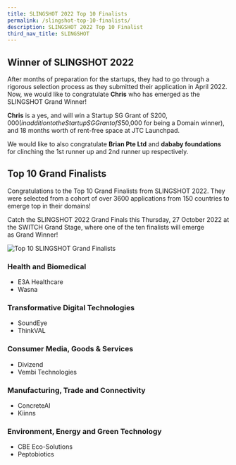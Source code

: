 ```yaml
---
title: SLINGSHOT 2022 Top 10 Finalists
permalink: /slingshot-top-10-finalists/
description: SLINGSHOT 2022 Top 10 Finalist
third_nav_title: SLINGSHOT
---
```

## **Winner of SLINGSHOT 2022**
After months of preparation for the startups, they had to go through a rigorous selection process as they submitted their application in April 2022. Now, we would like to congratulate **Chris** who has emerged as the SLINGSHOT Grand Winner!

**Chris** is a yes, and will win a Startup SG Grant of S$200,000 (in addition to the Startup SG Grant of S$50,000 for being a Domain winner), and 18 months worth of rent-free space at JTC Launchpad.

We would like to also congratulate **Brian Pte Ltd** and **dababy foundations** for clinching the 1st runner up and 2nd runner up respectively.

## **Top 10 Grand Finalists**
Congratulations to the Top 10 Grand Finalists from SLINGSHOT 2022. They were selected from a cohort of over 3600 applications from 150 countries to emerge top in their domains!

Catch the SLINGSHOT 2022 Grand Finals this Thursday, 27 October 2022 at the SWITCH Grand Stage, where one of the ten finalists will emerge as Grand Winner!

![Top 10 SLINGSHOT Grand Finalists](/images/top%2010.png)

### **Health and Biomedical**
* E3A Healthcare 
* Wasna 

### **Transformative Digital Technologies**
* SoundEye 
* ThinkVAL 

### **Consumer Media, Goods & Services**
* Divizend 
* Vembi Technologies 

### **Manufacturing, Trade and Connectivity**
* ConcreteAI 
* Kiinns 


### **Environment, Energy and Green Technology**
* CBE Eco-Solutions 
* Peptobiotics